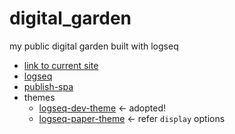 # digital_garden

my public digital garden built with logseq

- [link to current site](https://dig.hachian.com/)
- [logseq](https://github.com/logseq/logseq)
- [publish-spa](https://github.com/logseq/publish-spa)
- themes
  - [logseq-dev-theme](https://github.com/pengx17/logseq-dev-theme) ← adopted!
  - [logseq-paper-theme](https://github.com/wirtzdan/logseq-paper-theme) ← refer `display` options
